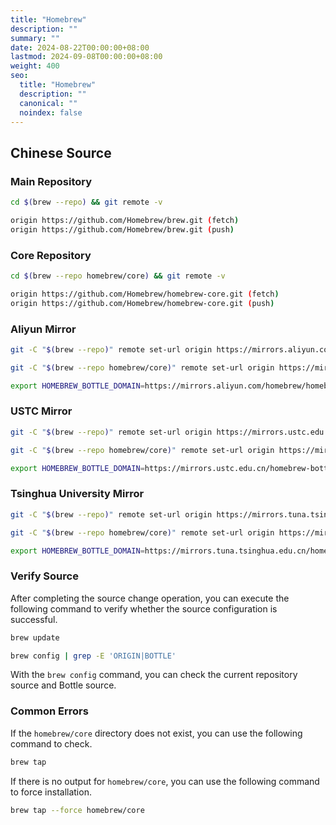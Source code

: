```yaml
---
title: "Homebrew"
description: ""
summary: ""
date: 2024-08-22T00:00:00+08:00
lastmod: 2024-09-08T00:00:00+08:00
weight: 400
seo:
  title: "Homebrew"
  description: ""
  canonical: ""
  noindex: false
---
```


## Chinese Source

### Main Repository

```bash {frame="none"}
cd $(brew --repo) && git remote -v
```

```bash {frame="none"}
origin https://github.com/Homebrew/brew.git (fetch)
origin https://github.com/Homebrew/brew.git (push)
```

### Core Repository

```bash {frame="none"}
cd $(brew --repo homebrew/core) && git remote -v
```

```bash {frame="none"}
origin https://github.com/Homebrew/homebrew-core.git (fetch)
origin https://github.com/Homebrew/homebrew-core.git (push)
```

### Aliyun Mirror

```bash {frame="none"}
git -C "$(brew --repo)" remote set-url origin https://mirrors.aliyun.com/homebrew/brew.git
```

```bash {frame="none"}
git -C "$(brew --repo homebrew/core)" remote set-url origin https://mirrors.aliyun.com/homebrew/homebrew-core.git
```

```bash {frame="none"}
export HOMEBREW_BOTTLE_DOMAIN=https://mirrors.aliyun.com/homebrew/homebrew-bottles
```

### USTC Mirror

```bash {frame="none"}
git -C "$(brew --repo)" remote set-url origin https://mirrors.ustc.edu.cn/brew.git
```

```bash {frame="none"}
git -C "$(brew --repo homebrew/core)" remote set-url origin https://mirrors.ustc.edu.cn/homebrew-core.git
```

```bash {frame="none"}
export HOMEBREW_BOTTLE_DOMAIN=https://mirrors.ustc.edu.cn/homebrew-bottles
```

### Tsinghua University Mirror

```bash {frame="none"}
git -C "$(brew --repo)" remote set-url origin https://mirrors.tuna.tsinghua.edu.cn/git/homebrew/brew.git
```

```bash {frame="none"}
git -C "$(brew --repo homebrew/core)" remote set-url origin https://mirrors.tuna.tsinghua.edu.cn/git/homebrew/homebrew-core.git
```

```bash {frame="none"}
export HOMEBREW_BOTTLE_DOMAIN=https://mirrors.tuna.tsinghua.edu.cn/homebrew-bottles
```

### Verify Source

After completing the source change operation, you can execute the following command to verify whether the source configuration is successful.

```bash {frame="none"}
brew update
```

```bash {frame="none"}
brew config | grep -E 'ORIGIN|BOTTLE'
```

With the `brew config` command, you can check the current repository source and Bottle source.

### Common Errors

If the `homebrew/core` directory does not exist, you can use the following command to check.

```bash {frame="none"}
brew tap
```

If there is no output for `homebrew/core`, you can use the following command to force installation.

```bash {frame="none"}
brew tap --force homebrew/core
```
